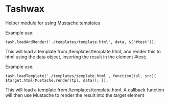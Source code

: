 Tashwax
========
Helper module for using Mustache templates

Example use:

`tash.loadAndRender('./templates/template.html', data, $('#test'));`

This will load a template from /templates/template.html, and render this to html 
using the data object, inserting the result in the element #test;

Example use:

`tash.loadTemplate('./templates/template.html', function(tpl, src){
    $target.html(Mustache.render(tpl, data));
 });`

This will load a template from /templates/template.html. A callback function will
then use Mustache to render the result into the target element
